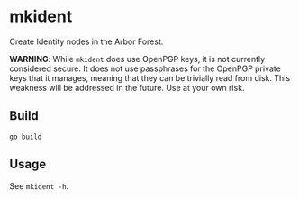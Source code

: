 # mkident

Create Identity nodes in the Arbor Forest.

**WARNING**: While `mkident` does use OpenPGP keys, it is not currently considered secure. It does not use passphrases for the OpenPGP private keys that it manages, meaning that they can be trivially read from disk. This weakness will be addressed in the future. Use at your own risk.

## Build

`go build`

## Usage

See `mkident -h`.
